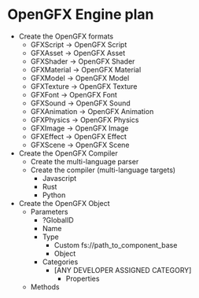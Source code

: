 # OpenGFX Engine plan

- Create the OpenGFX formats
    - GFXScript -> OpenGFX Script
    - GFXAsset -> OpenGFX Asset
    - GFXShader -> OpenGFX Shader
    - GFXMaterial -> OpenGFX Material
    - GFXModel -> OpenGFX Model
    - GFXTexture -> OpenGFX Texture
    - GFXFont -> OpenGFX Font
    - GFXSound -> OpenGFX Sound
    - GFXAnimation -> OpenGFX Animation
    - GFXPhysics -> OpenGFX Physics
    - GFXImage -> OpenGFX Image
    - GFXEffect -> OpenGFX Effect
    - GFXScene -> OpenGFX Scene
- Create the OpenGFX Compiler
    - Create the multi-language parser
    - Create the compiler (multi-language targets)
        - Javascript
        - Rust
        - Python
- Create the OpenGFX Object
    - Parameters
        - ?GlobalID
        - Name
        - Type
            - Custom fs://path_to_component_base
            - Object
        - Categories
            - [ANY DEVELOPER ASSIGNED CATEGORY]
                - Properties
    - Methods
